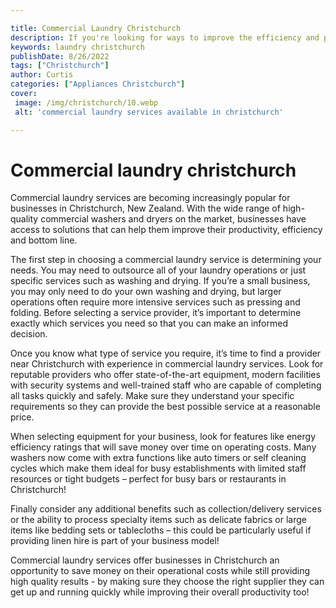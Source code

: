 ```yaml
---

title: Commercial Laundry Christchurch
description: If you're looking for ways to improve the efficiency and productivity of your business in Christchurch, New Zealand, then read on to learn more about the benefits of using commercial laundry services.
keywords: laundry christchurch
publishDate: 8/26/2022
tags: ["Christchurch"]
author: Curtis
categories: ["Appliances Christchurch"]
cover: 
 image: /img/christchurch/10.webp
 alt: 'commercial laundry services available in christchurch'

---
```


# Commercial laundry christchurch

Commercial laundry services are becoming increasingly popular for businesses in Christchurch, New Zealand. With the wide range of high-quality commercial washers and dryers on the market, businesses have access to solutions that can help them improve their productivity, efficiency and bottom line.

The first step in choosing a commercial laundry service is determining your needs. You may need to outsource all of your laundry operations or just specific services such as washing and drying. If you’re a small business, you may only need to do your own washing and drying, but larger operations often require more intensive services such as pressing and folding. Before selecting a service provider, it’s important to determine exactly which services you need so that you can make an informed decision.

Once you know what type of service you require, it’s time to find a provider near Christchurch with experience in commercial laundry services. Look for reputable providers who offer state-of-the-art equipment, modern facilities with security systems and well-trained staff who are capable of completing all tasks quickly and safely. Make sure they understand your specific requirements so they can provide the best possible service at a reasonable price.

When selecting equipment for your business, look for features like energy efficiency ratings that will save money over time on operating costs. Many washers now come with extra functions like auto timers or self cleaning cycles which make them ideal for busy establishments with limited staff resources or tight budgets – perfect for busy bars or restaurants in Christchurch! 
 
Finally consider any additional benefits such as collection/delivery services or the ability to process specialty items such as delicate fabrics or large items like bedding sets or tablecloths – this could be particularly useful if providing linen hire is part of your business model! 

 Commercial laundry services offer businesses in Christchurch an opportunity to save money on their operational costs while still providing high quality results - by making sure they choose the right supplier they can get up and running quickly while improving their overall productivity too!